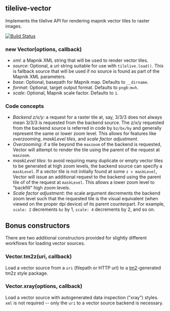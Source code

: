 tilelive-vector
---------------
Implements the tilelive API for rendering mapnik vector tiles to raster images.

[![Build Status](https://secure.travis-ci.org/mapbox/tilelive-vector.png)](http://travis-ci.org/mapbox/tilelive-vector)

### new Vector(options, callback)

- *xml*: a Mapnik XML string that will be used to render vector tiles.
- *source*: Optional, a uri string suitable for use with `tilelive.load()`. This is fallback source that will be used if no source is found as part of the Mapnik XML parameters.
- *base*: Optional, basepath for Mapnik map. Defaults to `__dirname`.
- *format*: Optional, target output format. Defaults to `png8:m=h`.
- *scale*: Optional, Mapnik scale factor. Defaults to `1`.

### Code concepts

- *Backend z/x/y*: a request for a raster tile at, say, 3/3/3 does not always mean 3/3/3 is requested from the backend source. The z/x/y requested from the backend source is referred in code by `bz/bx/by` and generally represent the same or lower zoom level. This allows for features like *overzooming*, *maskLevel tiles*, and *scale factor adjustment*.
- *Overzooming*: if a tile beyond the `maxzoom` of the backend is requested, Vector will attempt to render the tile using the parent of the request at `maxzoom`.
- *maskLevel tiles*: to avoid requiring many duplicate or empty vector tiles to be generated at high zoom levels, the backend source can specify a `maskLevel`. If a vector tile is not initially found at some `z > maskLevel`, Vector will issue an additional request to the backend using the parent tile of of the request at `maskLevel`. This allows a lower zoom level to "backfill" high zoom levels.
- *Scale factor adjustment*: the scale argument decrements the backend zoom level such that the requested tile is the visual equivalent (when viewed on the proper dpi device) of its parent counterpart. For example, `scale: 2` decrements `bz` by 1, `scale: 4` decrements by 2, and so on.

## Bonus constructors

There are two additional constructors provided for slightly different workflows for loading vector sources.

### Vector.tm2z(uri, callback)

Load a vector source from a `uri` (filepath or HTTP url) to a [tm2](https://github.com/mapbox/tm2)-generated tm2z style package.

### Vector.xray(options, callback)

Load a vector source with autogenerated data inspection ("xray") styles. `xml` is not required -- only the `uri` to a vector source backend is necessary.
